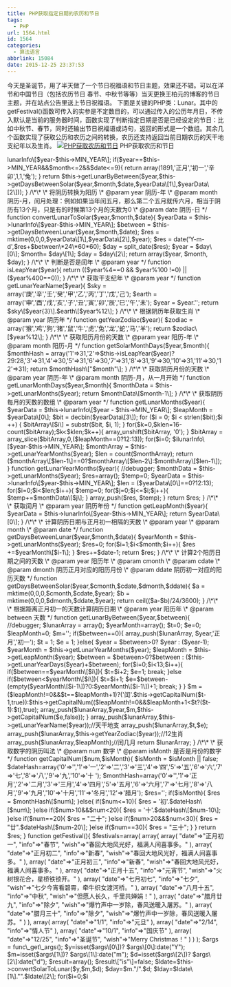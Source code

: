 ```yaml
---
title: PHP获取指定日期的农历和节日
tags:
  - PHP
url: 1564.html
id: 1564
categories:
  - 算法语言
abbrlink: 15084
date: 2015-12-25 23:37:53
---
```


今天是圣诞节，用了半天做了一个节日祝福语和节日主题，效果还不错。可以在洋节和中国节日（包括农历节日 春节、中秋节等等）当天更换王柏元的博客的节日主题，并在站点公告里送上节日祝福语。 下面是关键的PHP类：Lunar。其中的getFestival()函数可传入的实参是不定数目的，可以通过传入的公历年月日，不传入默认是当前的服务器时间，函数实现了判断指定日期是否是已经设定的节日：比如中秋节、春节，同时还输出节日祝福语或诗句，返回的形式是一个数组。其余几个函数实现了获取公历和农历之间的转换，农历还支持返回当前日期农历的天干地支纪年以及生肖。 [![PHP获取农历和节日](http://wangbaiyuan.cn/wp-content/uploads/2015/12/wangbaiyuan.cn_2015-12-25_23-35-32.jpg)](http://wangbaiyuan.cn/wp-content/uploads/2015/12/wangbaiyuan.cn_2015-12-25_23-35-32.jpg) PHP获取农历和节日  

<?php
/\*\*
 \* Created by PhpStorm.
 \* project： wordpress-blog
 \* User: BrainWang
 \* Author_URL: http://wangbaiyuan.cn
 \* Date: 2015/12/25
 \* Time: 11:45
 */
class Lunar {
    public $MIN_YEAR = 1891;
    public $MAX_YEAR = 2100;
    public $lunarInfo = array(array(0,2,9,21936),array(6,1,30,9656),array(0,2,17,9584),array(0,2,6,21168),array(5,1,26,43344),array(0,2,13,59728),array(0,2,2,27296),array(3,1,22,44368),array(0,2,10,43856),array(8,1,30,19304),array(0,2,19,19168),array(0,2,8,42352),array(5,1,29,21096),array(0,2,16,53856),array(0,2,4,55632),array(4,1,25,27304),array(0,2,13,22176),array(0,2,2,39632),array(2,1,22,19176),array(0,2,10,19168),array(6,1,30,42200),array(0,2,18,42192),array(0,2,6,53840),array(5,1,26,54568),array(0,2,14,46400),array(0,2,3,54944),array(2,1,23,38608),array(0,2,11,38320),array(7,2,1,18872),array(0,2,20,18800),array(0,2,8,42160),array(5,1,28,45656),array(0,2,16,27216),array(0,2,5,27968),array(4,1,24,44456),array(0,2,13,11104),array(0,2,2,38256),array(2,1,23,18808),array(0,2,10,18800),array(6,1,30,25776),array(0,2,17,54432),array(0,2,6,59984),array(5,1,26,27976),array(0,2,14,23248),array(0,2,4,11104),array(3,1,24,37744),array(0,2,11,37600),array(7,1,31,51560),array(0,2,19,51536),array(0,2,8,54432),array(6,1,27,55888),array(0,2,15,46416),array(0,2,5,22176),array(4,1,25,43736),array(0,2,13,9680),array(0,2,2,37584),array(2,1,22,51544),array(0,2,10,43344),array(7,1,29,46248),array(0,2,17,27808),array(0,2,6,46416),array(5,1,27,21928),array(0,2,14,19872),array(0,2,3,42416),array(3,1,24,21176),array(0,2,12,21168),array(8,1,31,43344),array(0,2,18,59728),array(0,2,8,27296),array(6,1,28,44368),array(0,2,15,43856),array(0,2,5,19296),array(4,1,25,42352),array(0,2,13,42352),array(0,2,2,21088),array(3,1,21,59696),array(0,2,9,55632),array(7,1,30,23208),array(0,2,17,22176),array(0,2,6,38608),array(5,1,27,19176),array(0,2,15,19152),array(0,2,3,42192),array(4,1,23,53864),array(0,2,11,53840),array(8,1,31,54568),array(0,2,18,46400),array(0,2,7,46752),array(6,1,28,38608),array(0,2,16,38320),array(0,2,5,18864),array(4,1,25,42168),array(0,2,13,42160),array(10,2,2,45656),array(0,2,20,27216),array(0,2,9,27968),array(6,1,29,44448),array(0,2,17,43872),array(0,2,6,38256),array(5,1,27,18808),array(0,2,15,18800),array(0,2,4,25776),array(3,1,23,27216),array(0,2,10,59984),array(8,1,31,27432),array(0,2,19,23232),array(0,2,7,43872),array(5,1,28,37736),array(0,2,16,37600),array(0,2,5,51552),array(4,1,24,54440),array(0,2,12,54432),array(0,2,1,55888),array(2,1,22,23208),array(0,2,9,22176),array(7,1,29,43736),array(0,2,18,9680),array(0,2,7,37584),array(5,1,26,51544),array(0,2,14,43344),array(0,2,3,46240),array(4,1,23,46416),array(0,2,10,44368),array(9,1,31,21928),array(0,2,19,19360),array(0,2,8,42416),array(6,1,28,21176),array(0,2,16,21168),array(0,2,5,43312),array(4,1,25,29864),array(0,2,12,27296),array(0,2,1,44368),array(2,1,22,19880),array(0,2,10,19296),array(6,1,29,42352),array(0,2,17,42208),array(0,2,6,53856),array(5,1,26,59696),array(0,2,13,54576),array(0,2,3,23200),array(3,1,23,27472),array(0,2,11,38608),array(11,1,31,19176),array(0,2,19,19152),array(0,2,8,42192),array(6,1,28,53848),array(0,2,15,53840),array(0,2,4,54560),array(5,1,24,55968),array(0,2,12,46496),array(0,2,1,22224),array(2,1,22,19160),array(0,2,10,18864),array(7,1,30,42168),array(0,2,17,42160),array(0,2,6,43600),array(5,1,26,46376),array(0,2,14,27936),array(0,2,2,44448),array(3,1,23,21936),array(0,2,11,37744),array(8,2,1,18808),array(0,2,19,18800),array(0,2,8,25776),array(6,1,28,27216),array(0,2,15,59984),array(0,2,4,27424),array(4,1,24,43872),array(0,2,12,43744),array(0,2,2,37600),array(3,1,21,51568),array(0,2,9,51552),array(7,1,29,54440),array(0,2,17,54432),array(0,2,5,55888),array(5,1,26,23208),array(0,2,14,22176),array(0,2,3,42704),array(4,1,23,21224),array(0,2,11,21200),array(8,1,31,43352),array(0,2,19,43344),array(0,2,7,46240),array(6,1,27,46416),array(0,2,15,44368),array(0,2,5,21920),array(4,1,24,42448),array(0,2,12,42416),array(0,2,2,21168),array(3,1,22,43320),array(0,2,9,26928),array(7,1,29,29336),array(0,2,17,27296),array(0,2,6,44368),array(5,1,26,19880),array(0,2,14,19296),array(0,2,3,42352),array(4,1,24,21104),array(0,2,10,53856),array(8,1,30,59696),array(0,2,18,54560),array(0,2,7,55968),array(6,1,27,27472),array(0,2,15,22224),array(0,2,5,19168),array(4,1,25,42216),array(0,2,12,42192),array(0,2,1,53584),array(2,1,21,55592),array(0,2,9,54560));

    /\*\*
     \* 将阳历转换为阴历
     \* @param year 公历-年
     \* @param month 公历-月
     \* @param date 公历-日
     */
    function convertSolarToLunar($year,$month,$date){
        //debugger;
        $yearData = $this->lunarInfo\[$year-$this->MIN_YEAR\];
        if($year==$this->MIN_YEAR&&$month<=2&&$date<=9){
            return array(1891,'正月','初一','辛卯',1,1,'兔');
        }
        return $this->getLunarByBetween($year,$this->getDaysBetweenSolar($year,$month,$date,$yearData\[1\],$yearData\[2\]));
    }

    /\*\*
     \* 将阴历转换为阳历
     \* @param year 阴历-年
     \* @param month 阴历-月，闰月处理：例如如果当年闰五月，那么第二个五月就传六月，相当于阴历有13个月，只是有的时候第13个月的天数为0
     \* @param date 阴历-日
     */
    function convertLunarToSolar($year,$month,$date){
        $yearData = $this->lunarInfo\[$year-$this->MIN_YEAR\];
        $between = $this->getDaysBetweenLunar($year,$month,$date);
        $res = mktime(0,0,0,$yearData\[1\],$yearData\[2\],$year);

        $res = date('Y-m-d',$res+$between\*24\*60*60);

        $day        = split_date($res);
        $year        = $day\[0\];
        $month= $day\[1\];
        $day        = $day\[2\];

        return array($year, $month, $day);
    }

    /\*\*
     \* 判断是否是闰年
     \* @param year
     */
    function isLeapYear($year){
        return (($year%4==0 && $year%100 !=0) || ($year%400==0));
    }

    /\*\*
     \* 获取干支纪年
     \* @param year
     */
    function getLunarYearName($year){
        $sky = array('庚','辛','壬','癸','甲','乙','丙','丁','戊','己');
        $earth = array('申','酉','戌','亥','子','丑','寅','卯','辰','巳','午','未');

        $year = $year.'';
        return $sky\[$year{3}\].$earth\[$year%12\];
    }

    /\*\*
     \* 根据阴历年获取生肖
     \* @param year 阴历年
     */
    function getYearZodiac($year){
        $zodiac = array('猴','鸡','狗','猪','鼠','牛','虎','兔','龙','蛇','马','羊');
        return $zodiac\[$year%12\];
    }

    /\*\*
     \* 获取阳历月份的天数
     \* @param year 阳历-年
     \* @param month 阳历-月
     */
    function getSolarMonthDays($year,$month){
        $monthHash = array('1'=>31,'2'=>$this->isLeapYear($year)?29:28,'3'=>31,'4'=>30,'5'=>31,'6'=>30,'7'=>31,'8'=>31,'9'=>30,'10'=>31,'11'=>30,'12'=>31);
        return $monthHash\["$month"\];
    }


    /\*\*
     \* 获取阴历月份的天数
     \* @param year 阴历-年
     \* @param month 阴历-月，从一月开始
     */
    function getLunarMonthDays($year,$month){
        $monthData = $this->getLunarMonths($year);
        return $monthData\[$month-1\];
    }

    /\*\*
     \* 获取阴历每月的天数的数组
     \* @param year
     */
    function getLunarMonths($year){

        $yearData = $this->lunarInfo\[$year - $this->MIN_YEAR\];
        $leapMonth = $yearData\[0\];

        $bit = decbin($yearData\[3\]);
        for ($i = 0; $i < strlen($bit);$i ++) {
            $bitArray\[$i\] = substr($bit, $i, 1);
        }

        for($k=0,$klen=16-count($bitArray);$k<$klen;$k++){
            array_unshift($bitArray, '0');
        }

        $bitArray = array_slice($bitArray,0,($leapMonth==0?12:13));
        for($i=0; $i<count($bitArray); $i++){
            $bitArray\[$i\] = $bitArray\[$i\] + 29;
        }

        return $bitArray;
    }

    /\*\*
     \* 获取农历每年的天数
     \* @param year 农历年份
     */
    function getLunarYearDays($year){
        $yearData = $this->lunarInfo\[$year-$this->MIN_YEAR\];
        $monthArray = $this->getLunarYearMonths($year);
        $len = count($monthArray);
        return ($monthArray\[$len-1\]==0?$monthArray\[$len-2\]:$monthArray\[$len-1\]);
    }

    function getLunarYearMonths($year){
        //debugger;
        $monthData = $this->getLunarMonths($year);
        $res=array();
        $temp=0;
        $yearData = $this->lunarInfo\[$year-$this->MIN_YEAR\];
        $len = ($yearData\[0\]==0?12:13);
        for($i=0;$i<$len;$i++){
            $temp=0;
            for($j=0;$j<=$i;$j++){
                $temp+=$monthData\[$j\];
            }
            array_push($res, $temp);
        }
        return $res;
    }

    /\*\*
     \* 获取闰月
     \* @param year 阴历年份
     */
    function getLeapMonth($year){
        $yearData = $this->lunarInfo\[$year-$this->MIN_YEAR\];
        return $yearData\[0\];
    }

    /\*\*
     \* 计算阴历日期与正月初一相隔的天数
     \* @param year
     \* @param month
     \* @param date
     */
    function getDaysBetweenLunar($year,$month,$date){
        $yearMonth = $this->getLunarMonths($year);

        $res=0;
        for($i=1;$i<$month;$i++){
            $res +=$yearMonth\[$i-1\];
        }
        $res+=$date-1;

        return $res;
    }

    /\*\*
     \* 计算2个阳历日期之间的天数
     \* @param year 阳历年
     \* @param cmonth
     \* @param cdate
     \* @param dmonth 阴历正月对应的阳历月份
     \* @param ddate 阴历初一对应的阳历天数
     */
    function getDaysBetweenSolar($year,$cmonth,$cdate,$dmonth,$ddate){

        $a = mktime(0,0,0,$cmonth,$cdate,$year);
        $b = mktime(0,0,0,$dmonth,$ddate,$year);

        return ceil(($a-$b)/24/3600);
    }

    /\*\*
     \* 根据距离正月初一的天数计算阴历日期
     \* @param year 阳历年
     \* @param between 天数
     */
    function getLunarByBetween($year,$between){
        //debugger;
        $lunarArray = array();
        $yearMonth=array();
        $t=0;
        $e=0;
        $leapMonth=0;
        $m='';

        if($between==0){
            array_push($lunarArray, $year,'正月','初一');
            $t = 1;
            $e = 1;
        }else{
            $year = $between>0? $year : ($year-1);
            $yearMonth = $this->getLunarYearMonths($year);
            $leapMonth = $this->getLeapMonth($year);
            $between = $between>0?$between : ($this->getLunarYearDays($year)+$between);

            for($i=0;$i<13;$i++){
                if($between==$yearMonth\[$i\]){
                    $t=$i+2;
                    $e=1;
                    break;
                }else if($between<$yearMonth\[$i\]){
                    $t=$i+1;
                    $e=$between-(empty($yearMonth\[$i-1\])?0:$yearMonth\[$i-1\])+1;
                    break;
                }
            }
            $m = ($leapMonth!=0&&$t==$leapMonth+1)?('闰'.$this->getCapitalNum($t- 1,true)):$this->getCapitalNum(($leapMonth!=0&&$leapMonth+1<$t?($t-1):$t),true);

            array_push($lunarArray,$year,$m,$this->getCapitalNum($e,false));
        }
        array_push($lunarArray,$this->getLunarYearName($year));//天干地支
        array_push($lunarArray,$t,$e);
        array_push($lunarArray,$this->getYearZodiac($year));//12生肖
        array_push($lunarArray,$leapMonth);//闰几月
        return $lunarArray;
    }

    /\*\*
     \* 获取数字的阴历叫法
     \* @param num 数字
     \* @param isMonth 是否是月份的数字
     */
    function getCapitalNum($num,$isMonth){
        $isMonth = $isMonth || false;
        $dateHash=array('0'=>'','1'=>'一','2'=>'二','3'=>'三','4'=>'四','5'=>'五','6'=>'六','7'=>'七','8'=>'八','9'=>'九','10'=>'十 ');
        $monthHash=array('0'=>'','1'=>'正月','2'=>'二月','3'=>'三月','4'=>'四月','5'=>'五月','6'=>'六月','7'=>'七月','8'=>'八月','9'=>'九月','10'=>'十月','11'=>'冬月','12'=>'腊月');
        $res='';

        if($isMonth){
            $res = $monthHash\[$num\];
        }else{
            if($num<=10){
                $res = '初'.$dateHash\[$num\];
            }else if($num>10&&$num<20){
                $res = '十'.$dateHash\[$num-10\];
            }else if($num==20){
                $res = "二十";
            }else if($num>20&&$num<30){
                $res = "廿".$dateHash\[$num-20\];
            }else if($num==30){
                $res = "三十";
            }
        }
        return $res;
    }
    function getFestival(){
        $festivals=array(
            array(
                array(
                    "date"=>"正月初一",
                    "info"=>"春节",
                    "wish"=>"春回大地风光好，福满人间喜事多。"
                ),
                array(
                    "date"=>"正月初二",
                    "info"=>"新春",
                    "wish"=>"春回大地风光好，福满人间喜事多。"
                ),
                array(
                    "date"=>"正月初三",
                    "info"=>"新春",
                    "wish"=>"春回大地风光好，福满人间喜事多。"
                ),
                array(
                    "date"=>"正月十五",
                    "info"=>"元宵节",
                    "wish"=>"火树银花合，星桥铁锁开。"
                ),
                array(
                    "date"=>"七月初七",
                    "info"=>"七夕",
                    "wish"=>"七夕今宵看碧霄，牵牛织女渡河桥。"
                ),
                array(
                    "date"=>"八月十五",
                    "info"=>"中秋",
                    "wish"=>"但愿人长久，千里共婵娟！"
                ),
                array(
                    "date"=>"腊月廿九",
                    "info"=>"除夕",
                    "wish"=>"爆竹声中一岁除，春风送暖入屠苏。"
                ),
                array(
                    "date"=>"腊月三十",
                    "info"=>"除夕",
                    "wish"=>"爆竹声中一岁除，春风送暖入屠苏。"
                )

            ),
            array(
                array(
                    "date"=>"1/1",
                    "info"=>"元旦"
                ),
                array(
                    "date"=>"2/14",
                    "info"=>"情人节"
                ),
                array(
                    "date"=>"10/1",
                    "info"=>"国庆节"
                ),
                array(
                    "date"=>"12/25",
                "info"=>"圣诞节",
                "wish"=>"Merry Christmas！"
                )
            )
        );



        $args = func\_get\_args();
        $y=isset($args\[0\])? $args\[0\]:date("Y");
        $m=isset($args\[1\])? $args\[1\]:date("m");
        $d=isset($args\[2\])? $args\[2\]:date("d");
        $result=array();
        $result\["is"\]=false;
        $ldate=$this->convertSolarToLunar($y,$m,$d);
        $day=$m."/".$d;
        $lday=$ldate\[1\]."".$ldate\[2\];
        for($i=0;$i<count($festivals);$i++){
            $festival=$festivals\[$i\];
            for($j=0;$j<count($festival);$j++){
                if($festival\[$j\]\["date"\]==$lday){
                    $result\["is"\]=true;
                    $result\["type"\]=0;
                    $result\["info"\]=$festival\[$j\]\["info"\];
                    $result\["wish"\]=$festival\[$j\]\["wish"\];
                    return $result;
                }else if($festival\[$j\]\["date"\]==$day){
                    $result\["is"\]=true;
                    $result\["type"\]=1;
                    $result\["info"\]=$festival\[$j\]\["info"\];
                    $result\["wish"\]=$festival\[$j\]\["wish"\];
                    return $result;
                }else{
                    $result\["is"\]=false;
                }
            }
        }

        return $result;

    }
}